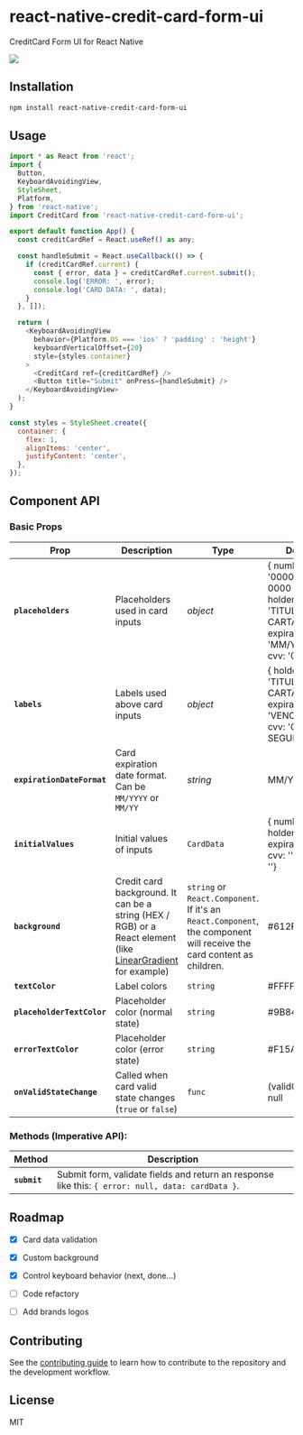 # react-native-credit-card-form-ui

CreditCard Form UI for React Native

![](https://github.com/murilo-campaner/react-native-credit-card-form-ui/raw/master/demo.gif)

## Installation

```sh
npm install react-native-credit-card-form-ui
```

## Usage

```js
import * as React from 'react';
import {
  Button,
  KeyboardAvoidingView,
  StyleSheet,
  Platform,
} from 'react-native';
import CreditCard from 'react-native-credit-card-form-ui';

export default function App() {
  const creditCardRef = React.useRef() as any;

  const handleSubmit = React.useCallback(() => {
    if (creditCardRef.current) {
      const { error, data } = creditCardRef.current.submit();
      console.log('ERROR: ', error);
      console.log('CARD DATA: ', data);
    }
  }, []);

  return (
    <KeyboardAvoidingView
      behavior={Platform.OS === 'ios' ? 'padding' : 'height'}
      keyboardVerticalOffset={20}
      style={styles.container}
    >
      <CreditCard ref={creditCardRef} />
      <Button title="Submit" onPress={handleSubmit} />
    </KeyboardAvoidingView>
  );
}

const styles = StyleSheet.create({
  container: {
    flex: 1,
    alignItems: 'center',
    justifyContent: 'center',
  },
});
```

## Component API
### Basic Props

| Prop | Description | Type | Default |
|---|---|---|---|
|**`placeholders`**| Placeholders used in card inputs |*object*| { number: '0000 0000 0000 0000', holder: 'TITULAR DO CARTÃO', expiration: 'MM/YYYY', cvv: '000' } |
|**`labels`**| Labels used above card inputs | *object* | { holder: 'TITULAR DO CARTÃO', expiration: 'VENCIMENTO', cvv: 'CÓD. SEGURANÇA' } |
|**`expirationDateFormat`**| Card expiration date format. Can be `MM/YYYY` or `MM/YY` | *string* | MM/YYYY |
|**`initialValues`**| Initial values of inputs | `CardData` | { number: '', holder: '', expiration: '', cvv: '', brand: ''}
|**`background`**| Credit card background. It can be a string (HEX / RGB) or a React element (like [LinearGradient](https://docs.expo.io/versions/latest/sdk/linear-gradient/) for example) | `string` or `React.Component`. If it's an `React.Component`, the component will receive the card content as children.  | #612F74 |
|**`textColor`**| Label colors | `string` | #FFFFFF |
|**`placeholderTextColor`**| Placeholder color (normal state) | `string`  | #9B84A9 |
|**`errorTextColor`**| Placeholder color (error state) | `string` | #F15A5B |
|**`onValidStateChange`**| Called when card valid state changes (`true` or `false`) | `func` |(validCard) => null|

### Methods (Imperative API):

| Method | Description |
|---|---|
|**`submit`**| Submit form, validate fields and return an response like this: `{ error: null, data: cardData }`.


## Roadmap
- [x] Card data validation
- [x] Custom background
- [x] Control keyboard behavior (next, done...)
- [ ] Code refactory
- [ ] Add brands logos


## Contributing

See the [contributing guide](CONTRIBUTING.md) to learn how to contribute to the repository and the development workflow.

## License

MIT
